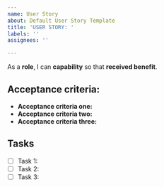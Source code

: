 ```yaml
---
name: User Story
about: Default User Story Template
title: 'USER STORY: '
labels: ''
assignees: ''

---
```


As a **role**, I can **capability** so that **received benefit**.

## Acceptance criteria: 

- **Acceptance criteria one:**
- **Acceptance criteria two:**
- **Acceptance criteria three:**

## Tasks

- [ ] Task 1: 
- [ ] Task 2: 
- [ ] Task 3:
